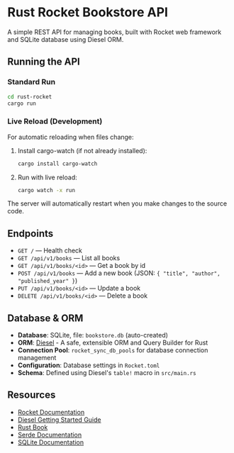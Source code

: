 # Rust Rocket Bookstore API

A simple REST API for managing books, built with Rocket web framework and SQLite database using Diesel ORM.

## Running the API

### Standard Run
```sh
cd rust-rocket
cargo run
```

### Live Reload (Development)
For automatic reloading when files change:

1. Install cargo-watch (if not already installed):
   ```sh
   cargo install cargo-watch
   ```

2. Run with live reload:
   ```sh
   cargo watch -x run
   ```

The server will automatically restart when you make changes to the source code.

## Endpoints

- `GET /` — Health check
- `GET /api/v1/books` — List all books
- `GET /api/v1/books/<id>` — Get a book by id
- `POST /api/v1/books` — Add a new book (JSON: `{ "title", "author", "published_year" }`)
- `PUT /api/v1/books/<id>` — Update a book
- `DELETE /api/v1/books/<id>` — Delete a book

## Database & ORM
- **Database**: SQLite, file: `bookstore.db` (auto-created)
- **ORM**: [Diesel](https://diesel.rs/) - A safe, extensible ORM and Query Builder for Rust
- **Connection Pool**: `rocket_sync_db_pools` for database connection management
- **Configuration**: Database settings in `Rocket.toml`
- **Schema**: Defined using Diesel's `table!` macro in `src/main.rs`


## Resources
- [Rocket Documentation](https://rocket.rs/guide/)
- [Diesel Getting Started Guide](https://diesel.rs/guides/getting-started)
- [Rust Book](https://doc.rust-lang.org/book/)
- [Serde Documentation](https://serde.rs/)
- [SQLite Documentation](https://www.sqlite.org/docs.html)
